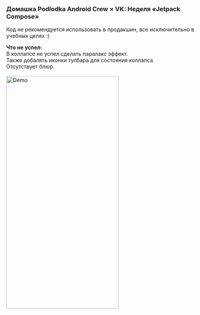 <h3>Домашка Podlodka Android Crew × VK:  Неделя «Jetpack Compose»</h3>

Код не рекомендуется использовать в продакшин, все исключительно в учебных целях :)

<b>Что не успел:</b> <br/>
В коллапсе не успел сделать паралакс эффект. <br/>
Также добалять иконки тулбара для состояния коллапса. <br/>
Отсутствует блюр. <br/>
<br/>
<img src="/gifs/collapse.gif?raw=true" width=300 height=620 alt="Demo">
